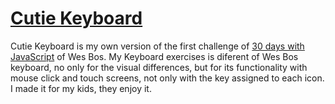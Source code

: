 # [Cutie Keyboard](lunkaz.github.io/cutie-keyboard)

Cutie Keyboard is my own version of the first challenge of [30 days with JavaScript](https://javascript30.com/) of Wes Bos.
My Keyboard exercises is diferent of Wes Bos keyboard, no only for the visual differences, but for its functionality with mouse click and touch screens, not only with the key assigned to each icon.
I made it for my kids, they enjoy it.
